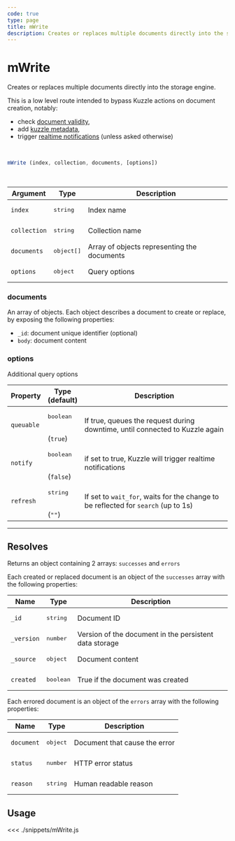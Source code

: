 ```yaml
---
code: true
type: page
title: mWrite
description: Creates or replaces multiple documents directly into the storage engine.
---
```


# mWrite

<SinceBadge version="6.2.0" />

<SinceBadge version="Kuzzle 1.8.0" />

Creates or replaces multiple documents directly into the storage engine.

This is a low level route intended to bypass Kuzzle actions on document creation, notably:
  - check [document validity](/core/2/guides/advanced/data-validation),
  - add [kuzzle metadata](/core/2/guides/main-concepts/data-storage#kuzzle-metadata),
  - trigger [realtime notifications](/core/2/guides/main-concepts/realtime-engine) (unless asked otherwise)

<br/>

```js
mWrite (index, collection, documents, [options])
```

<br/>

| Argument     | Type              | Description          |
| ------------ | ----------------- | -------------------- |
| `index`      | <pre>string</pre> | Index name           |
| `collection` | <pre>string</pre> | Collection name      |
| `documents`   | <pre>object[]</pre> | Array of objects representing the documents     |
| `options`    | <pre>object</pre> | Query options        |

### documents

An array of objects. Each object describes a document to create or replace, by exposing the following properties:
  - `_id`: document unique identifier (optional)
  - `body`: document content

### options

Additional query options

| Property   | Type<br/>(default)              | Description        |
| ---------- | ------------------------------- | ------------------ |
| `queuable` | <pre>boolean</pre><br/>(`true`) | If true, queues the request during downtime, until connected to Kuzzle again |
| `notify` | <pre>boolean</pre><br/>(`false`) | if set to true, Kuzzle will trigger realtime notifications |
| `refresh`  | <pre>string</pre><br/>(`""`)    | If set to `wait_for`, waits for the change to be reflected for `search` (up to 1s) |

---

## Resolves

Returns an object containing 2 arrays: `successes` and `errors`

Each created or replaced document is an object of the `successes` array with the following properties:

| Name      | Type              | Description                                            |
| --------- | ----------------- | ------------------------------------------------------ |
| `_id`      | <pre>string</pre> | Document ID                     |
| `_version` | <pre>number</pre> | Version of the document in the persistent data storage |
| `_source`  | <pre>object</pre> | Document content                                       |
| `created`  | <pre>boolean</pre> | True if the document was created |

Each errored document is an object of the `errors` array with the following properties:

| Name      | Type              | Description                                            |
| --------- | ----------------- | ------------------------------------------------------ |
| `document`  | <pre>object</pre> | Document that cause the error                                       |
| `status` | <pre>number</pre> | HTTP error status |
| `reason`  | <pre>string</pre> | Human readable reason |

## Usage

<<< ./snippets/mWrite.js
